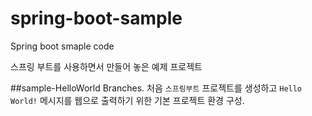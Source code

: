 # spring-boot-sample
Spring boot smaple code

스프링 부트를 사용하면서 만들어 놓은 예제 프로젝트

##sample-HelloWorld Branches.
처음 `스프링부트` 프로젝트를 생성하고 `Hello World!` 메시지를 웹으로 출력하기 위한 기본 프로젝트 환경 구성.
